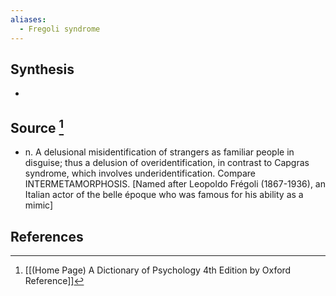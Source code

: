 ```yaml
---
aliases:
  - Fregoli syndrome
---
```

## Synthesis
- 
## Source [^1]
- n. A delusional misidentification of strangers as familiar people in disguise; thus a delusion of overidentification, in contrast to Capgras syndrome, which involves underidentification. Compare INTERMETAMORPHOSIS. \[Named after Leopoldo Frégoli (1867-1936), an Italian actor of the belle époque who was famous for his ability as a mimic]
## References

[^1]: [[(Home Page) A Dictionary of Psychology 4th Edition by Oxford Reference]]